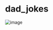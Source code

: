 # dad_jokes

![image](https://github.com/ARYAN-CODES-STAR/dad_jokes/assets/78686630/bac5ee63-774c-4fb9-9065-59de20020c83)
